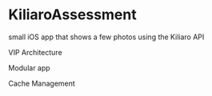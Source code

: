 # KiliaroAssessment
small iOS app that shows a few photos using the Kiliaro API

VIP Architecture


Modular app


Cache Management
